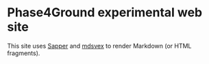 # Phase4Ground __experimental__ web site

This site uses [Sapper](https://sapper.svelte.dev/) and
[mdsvex](https://mdsvex.pngwn.io/) to render Markdown (or
HTML fragments).

